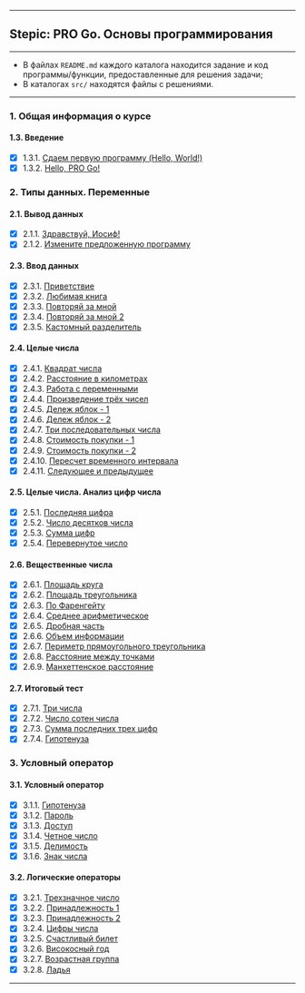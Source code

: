 ___
## Stepic: PRO Go. Основы программирования
___

* В файлах `README.md` каждого каталога находится задание и код программы/функции, предоставленные для решения задачи;
* В каталогах `src/` находятся файлы с решениями.

---
### 1. Общая информация о курсе
#### 1.3. Введение
- [x] 1.3.1. [Сдаем первую программу (Hello, World!)](https://github.com/BalamutAndrey/Stepik-Pro-Go-Basics-of-programming/tree/main/1.3.1.%20Hello%20World)
- [x] 1.3.2. [Hello, PRO Go!](https://github.com/BalamutAndrey/Stepik-Pro-Go-Basics-of-programming/tree/main/1.3.2.%20Hello%2C%20PRO%20Go)
### 2. Типы данных. Переменные
#### 2.1. Вывод данных
- [x] 2.1.1. [Здравствуй, Иосиф!](https://github.com/BalamutAndrey/Stepik-Pro-Go-Basics-of-programming/tree/main/2.1.1.%20Hello%2C%20Iosif)
- [x] 2.1.2. [Измените предложенную программу](https://github.com/BalamutAndrey/Stepik-Pro-Go-Basics-of-programming/tree/main/2.1.2.%20Change%20the%20suggested%20program)
#### 2.3. Ввод данных
- [x] 2.3.1. [Приветствие](https://github.com/BalamutAndrey/Stepik-Pro-Go-Basics-of-programming/tree/main/2.3.1.%20Greeting)
- [x] 2.3.2. [Любимая книга](https://github.com/BalamutAndrey/Stepik-Pro-Go-Basics-of-programming/tree/main/2.3.2.%20Favorite%20book)
- [x] 2.3.3. [Повторяй за мной](https://github.com/BalamutAndrey/Stepik-Pro-Go-Basics-of-programming/tree/main/2.3.3.%20Repeat%20after%20me)
- [x] 2.3.4. [Повторяй за мной 2](https://github.com/BalamutAndrey/Stepik-Pro-Go-Basics-of-programming/tree/main/2.3.4.%20Repeat%20after%20me%202)
- [x] 2.3.5. [Кастомный разделитель](https://github.com/BalamutAndrey/Stepik-Pro-Go-Basics-of-programming/tree/main/2.3.5.%20Custom%20separator)
#### 2.4. Целые числа
- [x] 2.4.1. [Квадрат числа](https://github.com/BalamutAndrey/Stepik-Pro-Go-Basics-of-programming/tree/main/2.4.1.%20Square%20the%20number)
- [x] 2.4.2. [Расстояние в километрах](https://github.com/BalamutAndrey/Stepik-Pro-Go-Basics-of-programming/tree/main/2.4.2.%20Distance%20in%20kilometers)
- [x] 2.4.3. [Работа с переменными](https://github.com/BalamutAndrey/Stepik-Pro-Go-Basics-of-programming/tree/main/2.4.3.%20Work%20with%20Variables)
- [x] 2.4.4. [Произведение трёх чисел](https://github.com/BalamutAndrey/Stepik-Pro-Go-Basics-of-programming/tree/main/2.4.4.%20Product%20of%20three%20numbers)
- [x] 2.4.5. [Дележ яблок - 1](https://github.com/BalamutAndrey/Stepik-Pro-Go-Basics-of-programming/tree/main/2.4.5.%20Dividing%20the%20apples%20-%201)
- [x] 2.4.6. [Дележ яблок - 2](https://github.com/BalamutAndrey/Stepik-Pro-Go-Basics-of-programming/tree/main/2.4.6.%20Dividing%20the%20apples%20-%202)
- [x] 2.4.7. [Три последовательных числа](https://github.com/BalamutAndrey/Stepik-Pro-Go-Basics-of-programming/tree/main/2.4.7.%20Three%20consecutive%20numbers)
- [x] 2.4.8. [Стоимость покупки - 1](https://github.com/BalamutAndrey/Stepik-Pro-Go-Basics-of-programming/tree/main/2.4.8.%20Purchase%20price%20-%201)
- [x] 2.4.9. [Стоимость покупки - 2](https://github.com/BalamutAndrey/Stepik-Pro-Go-Basics-of-programming/tree/main/2.4.9.%20Purchase%20price%20-%202)
- [x] 2.4.10. [Пересчет временного интервала](https://github.com/BalamutAndrey/Stepik-Pro-Go-Basics-of-programming/tree/main/2.4.10.%20Recalculation%20of%20the%20time%20interval)
- [x] 2.4.11. [Следующее и предыдущее](https://github.com/BalamutAndrey/Stepik-Pro-Go-Basics-of-programming/tree/main/2.4.11.%20Next%20and%20previous)
#### 2.5. Целые числа. Анализ цифр числа
- [x] 2.5.1. [Последняя цифра](https://github.com/BalamutAndrey/Stepik-Pro-Go-Basics-of-programming/tree/main/2.5.1.%20Last%20digit)
- [x] 2.5.2. [Число десятков числа](https://github.com/BalamutAndrey/Stepik-Pro-Go-Basics-of-programming/tree/main/2.5.2.%20Tens%20number)
- [x] 2.5.3. [Сумма цифр](https://github.com/BalamutAndrey/Stepik-Pro-Go-Basics-of-programming/tree/main/2.5.3.%20Sum%20of%20digits)
- [x] 2.5.4. [Перевернутое число](https://github.com/BalamutAndrey/Stepik-Pro-Go-Basics-of-programming/tree/main/2.5.4.%20Reversed%20number)
#### 2.6. Вещественные числа
- [x] 2.6.1. [Площадь круга](https://github.com/BalamutAndrey/Stepik-Pro-Go-Basics-of-programming/tree/main/2.6.1.%20Area%20of%20​​a%20circle)
- [x] 2.6.2. [Площадь треугольника](https://github.com/BalamutAndrey/Stepik-Pro-Go-Basics-of-programming/tree/main/2.6.2.%20Area%20of%20a%20triangle)
- [x] 2.6.3. [По Фаренгейту](https://github.com/BalamutAndrey/Stepik-Pro-Go-Basics-of-programming/tree/main/2.6.3.%20In%20Fahrenheit)
- [x] 2.6.4. [Среднее арифметическое](https://github.com/BalamutAndrey/Stepik-Pro-Go-Basics-of-programming/tree/main/2.6.4.%20Arithmetic%20mean)
- [x] 2.6.5. [Дробная часть](https://github.com/BalamutAndrey/Stepik-Pro-Go-Basics-of-programming/tree/main/2.6.5.%20Fractional%20part)
- [x] 2.6.6. [Объем информации](https://github.com/BalamutAndrey/Stepik-Pro-Go-Basics-of-programming/tree/main/2.6.6.%20Amount%20of%20information)
- [x] 2.6.7. [Периметр прямоугольного треугольника](https://github.com/BalamutAndrey/Stepik-Pro-Go-Basics-of-programming/tree/main/2.6.7.%20Perimeter%20of%20a%20right%20triangle)
- [x] 2.6.8. [Расстояние между точками](https://github.com/BalamutAndrey/Stepik-Pro-Go-Basics-of-programming/tree/main/2.6.8.%20Point%20Distance)
- [x] 2.6.9. [Манхеттенское расстояние](https://github.com/BalamutAndrey/Stepik-Pro-Go-Basics-of-programming/tree/main/2.6.9.%20Manhattan%20geometry)
#### 2.7. Итоговый тест
- [x] 2.7.1. [Три числа](https://github.com/BalamutAndrey/Stepik-Pro-Go-Basics-of-programming/tree/main/2.7.1.%20Three%20numbers)
- [x] 2.7.2. [Число сотен числа](https://github.com/BalamutAndrey/Stepik-Pro-Go-Basics-of-programming/tree/main/2.7.2.%20Hundreds%20number)
- [x] 2.7.3. [Сумма последних трех цифр](https://github.com/BalamutAndrey/Stepik-Pro-Go-Basics-of-programming/tree/main/2.7.3.%20Sum%20of%20last%20three%20digits)
- [x] 2.7.4. [Гипотенуза](https://github.com/BalamutAndrey/Stepik-Pro-Go-Basics-of-programming/tree/main/2.7.4.%20Hypotenuse)
### 3. Условный оператор
#### 3.1. Условный оператор
- [x] 3.1.1. [Гипотенуза](https://github.com/BalamutAndrey/Stepik-Pro-Go-Basics-of-programming/tree/main/3.1.1.%20Maximum%20of%20two%20numbers)
- [x] 3.1.2. [Пароль](https://github.com/BalamutAndrey/Stepik-Pro-Go-Basics-of-programming/tree/main/3.1.2.%20Password)
- [x] 3.1.3. [Доступ](https://github.com/BalamutAndrey/Stepik-Pro-Go-Basics-of-programming/tree/main/3.1.3.%20Access)
- [x] 3.1.4. [Четное число](https://github.com/BalamutAndrey/Stepik-Pro-Go-Basics-of-programming/tree/main/3.1.4.%20Even%20number)
- [x] 3.1.5. [Делимость](https://github.com/BalamutAndrey/Stepik-Pro-Go-Basics-of-programming/tree/main/3.1.5.%20Test%20of%20divisibility)
- [x] 3.1.6. [Знак числа](https://github.com/BalamutAndrey/Stepik-Pro-Go-Basics-of-programming/tree/main/3.1.6.%20Sign%20of%20the%20number)
#### 3.2. Логические операторы
- [x] 3.2.1. [Трехзначное число](https://github.com/BalamutAndrey/Stepik-Pro-Go-Basics-of-programming/tree/main/3.2.1.%20Three%20digit%20number)
- [x] 3.2.2. [Принадлежность 1](https://github.com/BalamutAndrey/Stepik-Pro-Go-Basics-of-programming/tree/main/3.2.2.%20Affiliation%201)
- [x] 3.2.3. [Принадлежность 2](https://github.com/BalamutAndrey/Stepik-Pro-Go-Basics-of-programming/tree/main/3.2.3.%20Affiliation%202)
- [x] 3.2.4. [Цифры числа](https://github.com/BalamutAndrey/Stepik-Pro-Go-Basics-of-programming/tree/main/3.2.4.%20Digits%20of%20the%20number)
- [x] 3.2.5. [Счастливый билет](https://github.com/BalamutAndrey/Stepik-Pro-Go-Basics-of-programming/tree/main/3.2.5.%20Happy%20ticket)
- [x] 3.2.6. [Високосный год](https://github.com/BalamutAndrey/Stepik-Pro-Go-Basics-of-programming/tree/main/3.2.6.%20Leap%20year)
- [x] 3.2.7. [Возрастная группа](https://github.com/BalamutAndrey/Stepik-Pro-Go-Basics-of-programming/tree/main/3.2.7.%20Age%20group)
- [x] 3.2.8. [Ладья](https://github.com/BalamutAndrey/Stepik-Pro-Go-Basics-of-programming/tree/main/3.2.8.%20Rook)
---